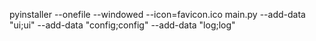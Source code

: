 pyinstaller --onefile --windowed --icon=favicon.ico main.py --add-data "ui;ui" --add-data "config;config"  --add-data "log;log"